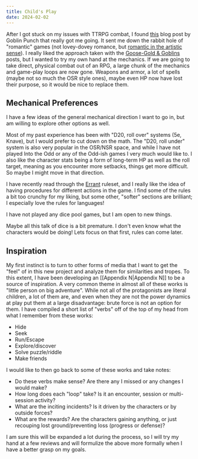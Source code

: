 ```yaml
---
title: Child's Play
date: 2024-02-02
---
```

After I got stuck on my issues with TTRPG combat, I found [this](https://goblinpunch.blogspot.com/2020/11/the-inn-between.html) blog post by Goblin Punch that really got me going. It sent me down the rabbit hole of "romantic" games (not lovey-dovey romance, but [romantic in the artistic sense](https://en.wikipedia.org/wiki/Romanticism)). I really liked the approach taken with the [Goose-Gold & Goblins](http://falsemachine.blogspot.com/2020/05/soft-ass-d.html) posts, but I wanted to try my own hand at the mechanics. If we are going to take direct, physical combat out of an RPG, a large chunk of the mechanics and game-play loops are now gone. Weapons and armor, a lot of spells (maybe not so much the OSR style ones), maybe even HP now have lost their purpose, so it would be nice to replace them.

## Mechanical Preferences

I have a few ideas of the general mechanical direction I want to go in, but am willing to explore other options as well.

Most of my past experience has been with "D20, roll over" systems (5e, Knave), but I would prefer to cut down on the math. The "D20, roll under" system is also very popular in the OSR/NSR space, and while I have not played Into the Odd or any of the Odd-ish games I very much would like to. I also like the character stats being a form of long-term HP as well as the roll target, meaning as you encounter more setbacks, things get more difficult. So maybe I might move in that direction.

I have recently read through the [Errant](https://killjestergames.itch.io/errant) ruleset, and I really like the idea of having procedures for different actions in the game. I find some of the rules a bit too crunchy for my liking, but some other, "softer" sections are brilliant; I especially love the rules for languages! 

I have not played any dice pool games, but I am open to new things.

Maybe all this talk of dice is a bit premature. I don't even know what the characters would be doing! Lets focus on that first, rules can come later.

## Inspiration

My first instinct is to turn to other forms of media that I want to get the "feel" of in this new project and analyze them for similarities and tropes. To this extent, I have been developing an [[Appendix N|Appendix N]] to be a source of inspiration. A very common theme in almost all of these works is "little person on big adventure". While not all of the protagonists are literal children, a lot of them are, and even when they are not the power dynamics at play put them at a large disadvantage: brute force is not an option for them.
I have compiled a short list of "verbs" off of the top of my head from what I remember from these works:

- Hide
- Seek
- Run/Escape
- Explore/discover
- Solve puzzle/riddle
- Make friends

I would like to then go back to some of these works and take notes:

- Do these verbs make sense? Are there any I missed or any changes I would make?
- How long does each "loop" take? Is it an encounter, session or multi-session activity?
- What are the inciting incidents? Is it driven by the characters or by outside forces?
- What are the rewards? Are the characters gaining anything, or just recouping lost ground/preventing loss (progress or defense)?

I am sure this will be expanded a lot during the process, so I will try my hand at a few reviews and will formulize the above more formally when I have a better grasp on my goals.